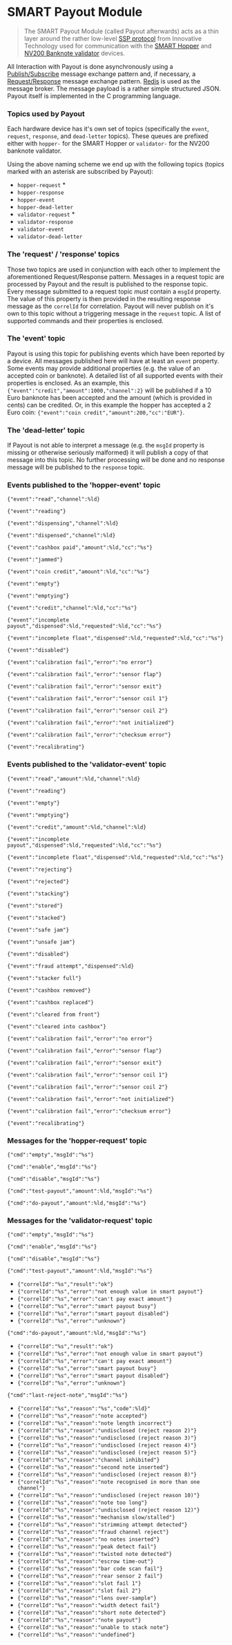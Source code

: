 # SMART Payout Module

> The SMART Payout Module (called Payout afterwards) acts as a thin layer
> around the rather low-level [SSP protocol][itl-ssp]
> from Innovative Technology used for communication with the [SMART Hopper][itl-hw-hopper]
> and [NV200 Banknote validator][itl-hw-validator] devices.

All Interaction with Payout is done asynchronously
using a [Publish/Subscribe][mep-pubsub] message exchange pattern and,
if necessary, a [Request/Response][mep-rr] message exchange pattern. [Redis][redis] is used as the
message broker. The message payload is a rather simple structured JSON. Payout itself is implemented
in the C programming language.

### Topics used by Payout

Each hardware device has it's own set of topics (specifically the ``event``, ``request``, ``response``, and
``dead-letter`` topics). These queues are prefixed either with ``hopper-`` for the SMART Hopper or ``validator-`` for the NV200 banknote validator.

Using the above naming scheme we end up with the following topics
(topics marked with an asterisk are subscribed by Payout):
 - ``hopper-request`` *
 - ``hopper-response``
 - ``hopper-event``
 - ``hopper-dead-letter``
 - ``validator-request`` *
 - ``validator-response``
 - ``validator-event``
 - ``validator-dead-letter``

### The 'request' / 'response' topics

Those two topics are used in conjunction with each other to implement the aforementioned Request/Response pattern. Messages in a request topic are processed by Payout and the result is published to the response topic.
Every message submitted to a request topic *must* contain a ``msgId`` property. The value of this property is then provided in the resulting response message as the ``correlId`` for correlation. Payout will never publish on it's
own to this topic without a triggering message in the ``request`` topic. A list of supported commands and their properties is enclosed.

### The 'event' topic

Payout is using this topic for publishing events which have been reported by a device. All messages published here will have at least an ``event`` property. Some events may provide additional properties (e.g. the value of an accepted coin or banknote). A detailed list of all supported events with their properties is enclosed.
As an example, this ``{"event":"credit","amount":1000,"channel":2}`` will be published if a 10 Euro banknote
has been accepted and the amount (which is provided in cents) can be credited. Or, in this example the hopper has accepted a 2 Euro coin: ``{"event":"coin credit","amount":200,"cc":"EUR"}``.

### The 'dead-letter' topic

If Payout is not able to interpret a message (e.g. the ``msgId`` property is missing or otherwise seriously malformed)
it will publish a copy of that message into this topic. No further processing will be done and no response
message will be published to the ``response`` topic.

### Events published to the 'hopper-event' topic

``{"event":"read","channel":%ld}``

``{"event":"reading"}``

``{"event":"dispensing","channel":%ld}``

``{"event":"dispensed","channel":%ld}``

``{"event":"cashbox paid","amount":%ld,"cc":"%s"}``

``{"event":"jammed"}``

``{"event":"coin credit","amount":%ld,"cc":"%s"}``

``{"event":"empty"}``

``{"event":"emptying"}``

``{"event":"credit","channel":%ld,"cc":"%s"}``

``{"event":"incomplete payout","dispensed":%ld,"requested":%ld,"cc":"%s"}``

``{"event":"incomplete float","dispensed":%ld,"requested":%ld,"cc":"%s"}``

``{"event":"disabled"}``

``{"event":"calibration fail","error":"no error"}``

``{"event":"calibration fail","error":"sensor flap"}``

``{"event":"calibration fail","error":"sensor exit"}``

``{"event":"calibration fail","error":"sensor coil 1"}``

``{"event":"calibration fail","error":"sensor coil 2"}``

``{"event":"calibration fail","error":"not initialized"}``

``{"event":"calibration fail","error":"checksum error"}``

``{"event":"recalibrating"}``

### Events published to the 'validator-event' topic

``{"event":"read","amount":%ld,"channel":%ld}``

``{"event":"reading"}``

``{"event":"empty"}``

``{"event":"emptying"}``

``{"event":"credit","amount":%ld,"channel":%ld}``

``{"event":"incomplete payout","dispensed":%ld,"requested":%ld,"cc":"%s"}``

``{"event":"incomplete float","dispensed":%ld,"requested":%ld,"cc":"%s"}``

``{"event":"rejecting"}``

``{"event":"rejected"}``

``{"event":"stacking"}``

``{"event":"stored"}``

``{"event":"stacked"}``

``{"event":"safe jam"}``

``{"event":"unsafe jam"}``

``{"event":"disabled"}``

``{"event":"fraud attempt","dispensed":%ld}``

``{"event":"stacker full"}``

``{"event":"cashbox removed"}``

``{"event":"cashbox replaced"}``

``{"event":"cleared from front"}``

``{"event":"cleared into cashbox"}``

``{"event":"calibration fail","error":"no error"}``

``{"event":"calibration fail","error":"sensor flap"}``

``{"event":"calibration fail","error":"sensor exit"}``

``{"event":"calibration fail","error":"sensor coil 1"}``

``{"event":"calibration fail","error":"sensor coil 2"}``

``{"event":"calibration fail","error":"not initialized"}``

``{"event":"calibration fail","error":"checksum error"}``

``{"event":"recalibrating"}``

### Messages for the 'hopper-request' topic

``{"cmd":"empty","msgId":"%s"}``

``{"cmd":"enable","msgId":"%s"}``

``{"cmd":"disable","msgId":"%s"}``

``{"cmd":"test-payout","amount":%ld,"msgId":"%s"}``

``{"cmd":"do-payout","amount":%ld,"msgId":"%s"}``

### Messages for the 'validator-request' topic

``{"cmd":"empty","msgId":"%s"}``

``{"cmd":"enable","msgId":"%s"}``

``{"cmd":"disable","msgId":"%s"}``

``{"cmd":"test-payout","amount":%ld,"msgId":"%s"}``

  - ``{"correlId":"%s","result":"ok"}``
  - ``{"correlId":"%s","error":"not enough value in smart payout"}``
  - ``{"correlId":"%s","error":"can't pay exact amount"}``
  - ``{"correlId":"%s","error":"smart payout busy"}``
  - ``{"correlId":"%s","error":"smart payout disabled"}``
  - ``{"correlId":"%s","error":"unknown"}``

``{"cmd":"do-payout","amount":%ld,"msgId":"%s"}``

  - ``{"correlId":"%s","result":"ok"}``
  - ``{"correlId":"%s","error":"not enough value in smart payout"}``
  - ``{"correlId":"%s","error":"can't pay exact amount"}``
  - ``{"correlId":"%s","error":"smart payout busy"}``
  - ``{"correlId":"%s","error":"smart payout disabled"}``
  - ``{"correlId":"%s","error":"unknown"}``

``{"cmd":"last-reject-note","msgId":"%s"}``

  - ``{"correlId":"%s","reason":"%s","code":%ld}"``
  - ``{"correlId":"%s","reason":"note accepted"}``
  - ``{"correlId":"%s","reason":"note length incorrect"}``
  - ``{"correlId":"%s","reason":"undisclosed (reject reason 2)"}``
  - ``{"correlId":"%s","reason":"undisclosed (reject reason 3)"}``
  - ``{"correlId":"%s","reason":"undisclosed (reject reason 4)"}``
  - ``{"correlId":"%s","reason":"undisclosed (reject reason 5)"}``
  - ``{"correlId":"%s","reason":"channel inhibited"}``
  - ``{"correlId":"%s","reason":"second note inserted"}``
  - ``{"correlId":"%s","reason":"undisclosed (reject reason 8)"}``
  - ``{"correlId":"%s","reason":"note recognised in more than one channel"}``
  - ``{"correlId":"%s","reason":"undisclosed (reject reason 10)"}``
  - ``{"correlId":"%s","reason":"note too long"}``
  - ``{"correlId":"%s","reason":"undisclosed (reject reason 12)"}``
  - ``{"correlId":"%s","reason":"mechanism slow/stalled"}``
  - ``{"correlId":"%s","reason":"strimming attempt detected"}``
  - ``{"correlId":"%s","reason":"fraud channel reject"}``
  - ``{"correlId":"%s","reason":"no notes inserted"}``
  - ``{"correlId":"%s","reason":"peak detect fail"}``
  - ``{"correlId":"%s","reason":"twisted note detected"}``
  - ``{"correlId":"%s","reason":"escrow time-out"}``
  - ``{"correlId":"%s","reason":"bar code scan fail"}``
  - ``{"correlId":"%s","reason":"rear sensor 2 fail"}``
  - ``{"correlId":"%s","reason":"slot fail 1"}``
  - ``{"correlId":"%s","reason":"slot fail 2"}``
  - ``{"correlId":"%s","reason":"lens over-sample"}``
  - ``{"correlId":"%s","reason":"width detect fail"}``
  - ``{"correlId":"%s","reason":"short note detected"}``
  - ``{"correlId":"%s","reason":"note payout"}``
  - ``{"correlId":"%s","reason":"unable to stack note"}``
  - ``{"correlId":"%s","reason":"undefined"}``

[redis]: http://redis.io
[mep-rr]: https://en.wikipedia.org/wiki/Request%E2%80%93response
[mep-pubsub]: https://en.wikipedia.org/wiki/Publish%E2%80%93subscribe_pattern
[itl-ssp]: http://innovative-technology.com/product-files/ssp-manuals/smart-payout-ssp-manual.pdf
[itl-hw-hopper]: http://innovative-technology.com/products/products-main/210-smart-hopper
[itl-hw-validator]: http://innovative-technology.com/products/products-main/90-nv200


